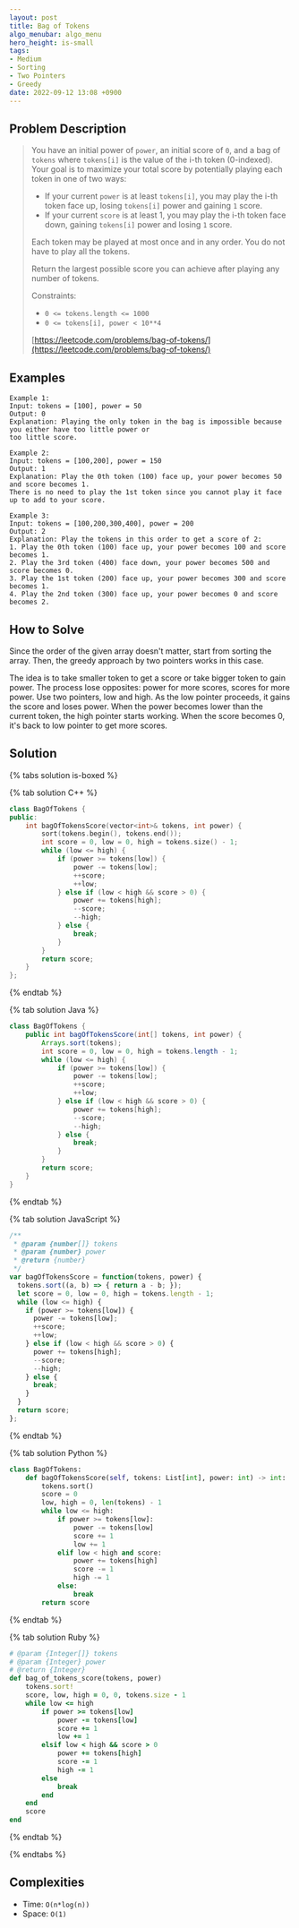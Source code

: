 ```yaml
---
layout: post
title: Bag of Tokens
algo_menubar: algo_menu
hero_height: is-small
tags:
- Medium
- Sorting
- Two Pointers
- Greedy
date: 2022-09-12 13:08 +0900
---
```


## Problem Description
> You have an initial power of `power`, an initial score of `0`, and
> a bag of `tokens` where `tokens[i]` is the value of the i-th token (0-indexed).
> Your goal is to maximize your total score by potentially playing each token in one of two ways:
> - If your current `power` is at least `tokens[i]`, you may play the i-th token face up,
>   losing `tokens[i]` power and gaining `1` score.
> - If your current `score` is at least 1, you may play the i-th token face down,
>   gaining `tokens[i]` power and losing `1` score.
>   
> Each token may be played at most once and in any order. You do not have to play all the tokens.
>
>Return the largest possible score you can achieve after playing any number of tokens.
>
> Constraints:
> - `0 <= tokens.length <= 1000`
> - `0 <= tokens[i], power < 10**4`
>
> [https://leetcode.com/problems/bag-of-tokens/](https://leetcode.com/problems/bag-of-tokens/)

## Examples
```
Example 1:
Input: tokens = [100], power = 50
Output: 0
Explanation: Playing the only token in the bag is impossible because you either have too little power or
too little score.
```

```
Example 2:
Input: tokens = [100,200], power = 150
Output: 1
Explanation: Play the 0th token (100) face up, your power becomes 50 and score becomes 1.
There is no need to play the 1st token since you cannot play it face up to add to your score.
```

```
Example 3:
Input: tokens = [100,200,300,400], power = 200
Output: 2
Explanation: Play the tokens in this order to get a score of 2:
1. Play the 0th token (100) face up, your power becomes 100 and score becomes 1.
2. Play the 3rd token (400) face down, your power becomes 500 and score becomes 0.
3. Play the 1st token (200) face up, your power becomes 300 and score becomes 1.
4. Play the 2nd token (300) face up, your power becomes 0 and score becomes 2.
```

## How to Solve
Since the order of the given array doesn't matter, start from sorting the array.
Then, the greedy approach by two pointers works in this case.

The idea is to take smaller token to get a score or take bigger token to gain power.
The process lose opposites: power for more scores, scores for more power.
Use two pointers, low and high.
As the low pointer proceeds, it gains the score and loses power.
When the power becomes lower than the current token, the high pointer starts working.
When the score becomes 0, it's back to low pointer to get more scores.

## Solution
{% tabs solution is-boxed %}

{% tab solution C++ %}
```cpp
class BagOfTokens {
public:
    int bagOfTokensScore(vector<int>& tokens, int power) {
        sort(tokens.begin(), tokens.end());
        int score = 0, low = 0, high = tokens.size() - 1;
        while (low <= high) {
            if (power >= tokens[low]) {
                power -= tokens[low];
                ++score;
                ++low;
            } else if (low < high && score > 0) {
                power += tokens[high];
                --score;
                --high;
            } else {
                break;
            }
        }
        return score;
    }
};
```
{% endtab %}

{% tab solution Java %}
```java
class BagOfTokens {
    public int bagOfTokensScore(int[] tokens, int power) {
        Arrays.sort(tokens);
        int score = 0, low = 0, high = tokens.length - 1;
        while (low <= high) {
            if (power >= tokens[low]) {
                power -= tokens[low];
                ++score;
                ++low;
            } else if (low < high && score > 0) {
                power += tokens[high];
                --score;
                --high;
            } else {
                break;
            }
        }
        return score;
    }
}
```
{% endtab %}

{% tab solution JavaScript %}
```js
/**
 * @param {number[]} tokens
 * @param {number} power
 * @return {number}
 */
var bagOfTokensScore = function(tokens, power) {
  tokens.sort((a, b) => { return a - b; });
  let score = 0, low = 0, high = tokens.length - 1;
  while (low <= high) {
    if (power >= tokens[low]) {
      power -= tokens[low];
      ++score;
      ++low;
    } else if (low < high && score > 0) {
      power += tokens[high];
      --score;
      --high;
    } else {
      break;
    }
  }
  return score;
};
```
{% endtab %}

{% tab solution Python %}
```python
class BagOfTokens:
    def bagOfTokensScore(self, tokens: List[int], power: int) -> int:
        tokens.sort()
        score = 0
        low, high = 0, len(tokens) - 1
        while low <= high:
            if power >= tokens[low]:
                power -= tokens[low]
                score += 1
                low += 1
            elif low < high and score:
                power += tokens[high]
                score -= 1
                high -= 1
            else:
                break
        return score
```
{% endtab %}

{% tab solution Ruby %}
```ruby
# @param {Integer[]} tokens
# @param {Integer} power
# @return {Integer}
def bag_of_tokens_score(tokens, power)
    tokens.sort!
    score, low, high = 0, 0, tokens.size - 1
    while low <= high
        if power >= tokens[low]
            power -= tokens[low]
            score += 1
            low += 1
        elsif low < high && score > 0
            power += tokens[high]
            score -= 1
            high -= 1
        else
            break
        end
    end
    score
end
```
{% endtab %}

{% endtabs %}


## Complexities
- Time: `O(n*log(n))`
- Space: `O(1)`
